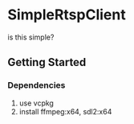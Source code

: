 # SimpleRtspClient
is this simple?

## Getting Started
### Dependencies
1. use vcpkg
2. install ffmpeg:x64, sdl2:x64

